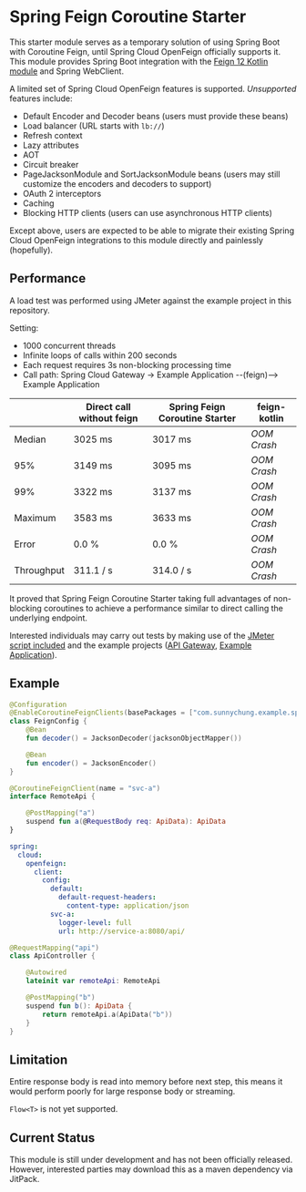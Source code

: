 # Spring Feign Coroutine Starter

This starter module serves as a temporary solution of using Spring Boot with Coroutine Feign,
until Spring Cloud OpenFeign officially supports it. This module provides Spring Boot integration
with the [Feign 12 Kotlin module](https://github.com/OpenFeign/feign/tree/master/kotlin) and Spring WebClient.

A limited set of Spring Cloud OpenFeign features is supported. *Unsupported* features include:
- Default Encoder and Decoder beans (users must provide these beans)
- Load balancer (URL starts with `lb://`)
- Refresh context
- Lazy attributes
- AOT
- Circuit breaker
- PageJacksonModule and SortJacksonModule beans (users may still customize the encoders and decoders to support)
- OAuth 2 interceptors
- Caching
- Blocking HTTP clients (users can use asynchronous HTTP clients)

Except above, users are expected to be able to migrate their existing Spring Cloud OpenFeign integrations to
this module directly and painlessly (hopefully).

## Performance

A load test was performed using JMeter against the example project in this repository.

Setting:
- 1000 concurrent threads
- Infinite loops of calls within 200 seconds
- Each request requires 3s non-blocking processing time
- Call path: Spring Cloud Gateway -> Example Application --(feign)--> Example Application

|            | Direct call without feign | **Spring Feign Coroutine Starter** | feign-kotlin |
|------------|---------------------------|------------------------------------|--------------|
| Median     | 3025 ms                   | 3017 ms                            | *OOM Crash*  |
| 95%        | 3149 ms                   | 3095 ms                            | *OOM Crash*  |
| 99%        | 3322 ms                   | 3137 ms                            | *OOM Crash*  |
| Maximum    | 3583 ms                   | 3633 ms                            | *OOM Crash*  |
| Error      | 0.0 %                     | 0.0 %                              | *OOM Crash*  |
| Throughput | 311.1 / s                 | 314.0 / s                          | *OOM Crash*  |

It proved that Spring Feign Coroutine Starter taking full advantages of non-blocking coroutines to achieve
a performance similar to direct calling the underlying endpoint.

Interested individuals may carry out tests by making use of the [JMeter script included](load-test.jmx) and
the example projects ([API Gateway](apigateway), [Example Application](example)).

## Example

```kotlin
@Configuration
@EnableCoroutineFeignClients(basePackages = ["com.sunnychung.example.springfeigncoroutine"])
class FeignConfig {
    @Bean
    fun decoder() = JacksonDecoder(jacksonObjectMapper())

    @Bean
    fun encoder() = JacksonEncoder()
}
```

```kotlin
@CoroutineFeignClient(name = "svc-a")
interface RemoteApi {

    @PostMapping("a")
    suspend fun a(@RequestBody req: ApiData): ApiData
}
```

```yaml
spring:
  cloud:
    openfeign:
      client:
        config:
          default:
            default-request-headers:
              content-type: application/json
          svc-a:
            logger-level: full
            url: http://service-a:8080/api/
```

```kotlin
@RequestMapping("api")
class ApiController {

    @Autowired
    lateinit var remoteApi: RemoteApi

    @PostMapping("b")
    suspend fun b(): ApiData {
        return remoteApi.a(ApiData("b"))
    }
}
```

## Limitation
Entire response body is read into memory before next step, this means it would perform poorly for
large response body or streaming.

`Flow<T>` is not yet supported.

## Current Status

This module is still under development and has not been officially released. However, interested parties may
download this as a maven dependency via JitPack.
